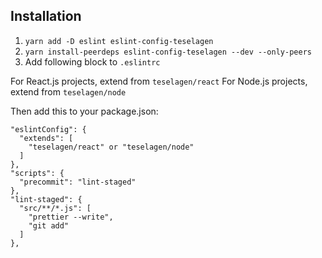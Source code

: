 
## Installation

1. `yarn add -D eslint eslint-config-teselagen`
2. `yarn install-peerdeps eslint-config-teselagen --dev --only-peers`
2. Add following block to `.eslintrc`



For React.js projects, extend from `teselagen/react`
For Node.js projects, extend from `teselagen/node`

Then add this to your package.json:
```
"eslintConfig": {
  "extends": [
    "teselagen/react" or "teselagen/node" 
  ]
},
"scripts": {
  "precommit": "lint-staged"
},
"lint-staged": {
  "src/**/*.js": [
    "prettier --write",
    "git add"
  ]
},
```
